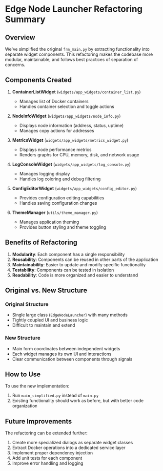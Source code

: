 # Edge Node Launcher Refactoring Summary

## Overview

We've simplified the original `frm_main.py` by extracting functionality into separate widget components. This refactoring makes the codebase more modular, maintainable, and follows best practices of separation of concerns.

## Components Created

1. **ContainerListWidget** (`widgets/app_widgets/container_list.py`)
   - Manages list of Docker containers
   - Handles container selection and toggle actions

2. **NodeInfoWidget** (`widgets/app_widgets/node_info.py`)
   - Displays node information (address, status, uptime)
   - Manages copy actions for addresses

3. **MetricsWidget** (`widgets/app_widgets/metrics_widget.py`)
   - Displays node performance metrics
   - Renders graphs for CPU, memory, disk, and network usage

4. **LogConsoleWidget** (`widgets/app_widgets/log_console.py`)
   - Manages logging display
   - Handles log coloring and debug filtering

5. **ConfigEditorWidget** (`widgets/app_widgets/config_editor.py`)
   - Provides configuration editing capabilities
   - Handles saving configuration changes

6. **ThemeManager** (`utils/theme_manager.py`)
   - Manages application theming
   - Provides button styling and theme toggling

## Benefits of Refactoring

1. **Modularity**: Each component has a single responsibility
2. **Reusability**: Components can be reused in other parts of the application
3. **Maintainability**: Easier to update and modify specific functionality
4. **Testability**: Components can be tested in isolation
5. **Readability**: Code is more organized and easier to understand

## Original vs. New Structure

### Original Structure
- Single large class (`EdgeNodeLauncher`) with many methods
- Tightly coupled UI and business logic
- Difficult to maintain and extend

### New Structure
- Main form coordinates between independent widgets
- Each widget manages its own UI and interactions
- Clear communication between components through signals

## How to Use 

To use the new implementation:

1. Run `main_simplified.py` instead of `main.py`
2. Existing functionality should work as before, but with better code organization

## Future Improvements

The refactoring can be extended further:

1. Create more specialized dialogs as separate widget classes
2. Extract Docker operations into a dedicated service layer
3. Implement proper dependency injection
4. Add unit tests for each component
5. Improve error handling and logging 